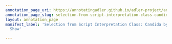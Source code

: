```yaml
---
annotation_page_uri: https://annotatingadler.github.io/adler-project/annotations/selection-from-script-interpretation-class-candida-by-george-bernard-shaw-canvas-1-distortion.json
annotation_page_slug: selection-from-script-interpretation-class-candida-by-george-bernard-shaw-canvas-1-distortion
layout: annotation_page
manifest_label: 'Selection from Script Interpretation Class: Candida by George Bernard
  Shaw'

---
```

